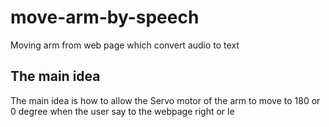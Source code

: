 # move-arm-by-speech
Moving arm from web page which convert audio to text

## The main idea
The main idea is how to allow the Servo motor of the arm to move to 180 or 0 degree when the user say to the webpage right or le


